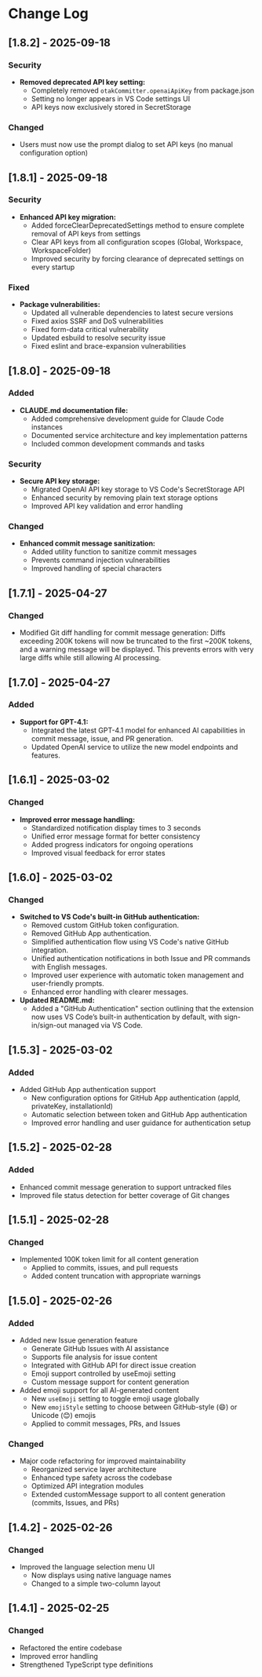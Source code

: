 # Change Log

## [1.8.2] - 2025-09-18

### Security
- **Removed deprecated API key setting:**
  - Completely removed `otakCommitter.openaiApiKey` from package.json
  - Setting no longer appears in VS Code settings UI
  - API keys now exclusively stored in SecretStorage

### Changed
- Users must now use the prompt dialog to set API keys (no manual configuration option)

## [1.8.1] - 2025-09-18

### Security
- **Enhanced API key migration:**
  - Added forceClearDeprecatedSettings method to ensure complete removal of API keys from settings
  - Clear API keys from all configuration scopes (Global, Workspace, WorkspaceFolder)
  - Improved security by forcing clearance of deprecated settings on every startup

### Fixed
- **Package vulnerabilities:**
  - Updated all vulnerable dependencies to latest secure versions
  - Fixed axios SSRF and DoS vulnerabilities
  - Fixed form-data critical vulnerability
  - Updated esbuild to resolve security issue
  - Fixed eslint and brace-expansion vulnerabilities

## [1.8.0] - 2025-09-18

### Added
- **CLAUDE.md documentation file:**
  - Added comprehensive development guide for Claude Code instances
  - Documented service architecture and key implementation patterns
  - Included common development commands and tasks

### Security
- **Secure API key storage:**
  - Migrated OpenAI API key storage to VS Code's SecretStorage API
  - Enhanced security by removing plain text storage options
  - Improved API key validation and error handling

### Changed
- **Enhanced commit message sanitization:**
  - Added utility function to sanitize commit messages
  - Prevents command injection vulnerabilities
  - Improved handling of special characters

## [1.7.1] - 2025-04-27

### Changed
- Modified Git diff handling for commit message generation: Diffs exceeding 200K tokens will now be truncated to the first ~200K tokens, and a warning message will be displayed. This prevents errors with very large diffs while still allowing AI processing.
## [1.7.0] - 2025-04-27

### Added
- **Support for GPT-4.1:**
  - Integrated the latest GPT-4.1 model for enhanced AI capabilities in commit message, issue, and PR generation.
  - Updated OpenAI service to utilize the new model endpoints and features.
## [1.6.1] - 2025-03-02

### Changed
- **Improved error message handling:**
  - Standardized notification display times to 3 seconds
  - Unified error message format for better consistency
  - Added progress indicators for ongoing operations
  - Improved visual feedback for error states

## [1.6.0] - 2025-03-02

### Changed
- **Switched to VS Code's built-in GitHub authentication:**
  - Removed custom GitHub token configuration.
  - Removed GitHub App authentication.
  - Simplified authentication flow using VS Code's native GitHub integration.
  - Unified authentication notifications in both Issue and PR commands with English messages.
  - Improved user experience with automatic token management and user-friendly prompts.
  - Enhanced error handling with clearer messages.
- **Updated README.md:**
  - Added a "GitHub Authentication" section outlining that the extension now uses VS Code’s built-in authentication by default, with sign-in/sign-out managed via VS Code.

## [1.5.3] - 2025-03-02

### Added
- Added GitHub App authentication support
  - New configuration options for GitHub App authentication (appId, privateKey, installationId)
  - Automatic selection between token and GitHub App authentication
  - Improved error handling and user guidance for authentication setup

## [1.5.2] - 2025-02-28

### Added
- Enhanced commit message generation to support untracked files
- Improved file status detection for better coverage of Git changes

## [1.5.1] - 2025-02-28

### Changed
- Implemented 100K token limit for all content generation
  - Applied to commits, issues, and pull requests
  - Added content truncation with appropriate warnings

## [1.5.0] - 2025-02-26

### Added
- Added new Issue generation feature
  - Generate GitHub Issues with AI assistance
  - Supports file analysis for issue content
  - Integrated with GitHub API for direct issue creation
  - Emoji support controlled by useEmoji setting
  - Custom message support for content generation
- Added emoji support for all AI-generated content
  - New `useEmoji` setting to toggle emoji usage globally
  - New `emojiStyle` setting to choose between GitHub-style (:smile:) or Unicode (😊) emojis
  - Applied to commit messages, PRs, and Issues

### Changed
- Major code refactoring for improved maintainability
  - Reorganized service layer architecture
  - Enhanced type safety across the codebase
  - Optimized API integration modules
  - Extended customMessage support to all content generation (commits, Issues, and PRs)

## [1.4.2] - 2025-02-26

### Changed
- Improved the language selection menu UI
  - Now displays using native language names
  - Changed to a simple two-column layout

## [1.4.1] - 2025-02-25

### Changed
- Refactored the entire codebase
- Improved error handling
- Strengthened TypeScript type definitions
